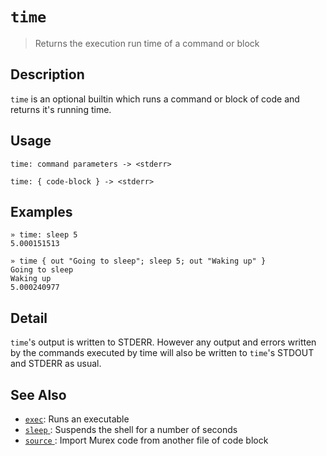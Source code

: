 # `time`

> Returns the execution run time of a command or block

## Description

`time` is an optional builtin which runs a command or block of code and
returns it's running time.

## Usage

    time: command parameters -> <stderr>

    time: { code-block } -> <stderr>

## Examples

    » time: sleep 5
    5.000151513

    » time { out "Going to sleep"; sleep 5; out "Waking up" }
    Going to sleep
    Waking up
    5.000240977

## Detail

`time`'s output is written to STDERR. However any output and errors written
by the commands executed by time will also be written to `time`'s STDOUT
and STDERR as usual.

## See Also

- [`exec`](./exec.md):
  Runs an executable
- [`sleep` ](../optional/sleep.md):
  Suspends the shell for a number of seconds
- [`source` ](./source.md):
  Import Murex code from another file of code block
